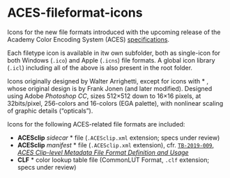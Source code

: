# ACES-fileformat-icons
Icons for the new file formats introduced with the upcoming release of the Academy Color Encoding System (ACES) [specifications](https://github.com/ampas/).

Each filetype icon is available in itw own subfolder, both as single-icon for both Windows (`.ico`) and Apple (`.icns`) file formats. A global icon library (`.icl`) including all of the above is also present in the root folder.

Icons originally designed by Walter Arrighetti, except for icons with * , whose original design is by Frank Jonen (and later modified).
Designed using Adobe _Photoshop CC_, sizes 512×512 down to 16×16 pixels, at 32bits/pixel, 256-colors and 16-colors (EGA palette), with nonlinear scaling of graphic details (“opticals”).

Icons for the following ACES-related file formats are included:

 * **ACESclip** *sidecar* * file (`.ACESclip.xml` extension; specs under review)
 * **ACESclip** *manifest* * file (`.ACESclip.xml` extension), cfr. [`TB-2019-009`, _ACES Clip-level Metadata File Format Definition and Usage_](http://j.mp/TB-2014-009])
 * **CLF** * color lookup table file (CommonLUT Format, `.clf` extension; specs under review)
